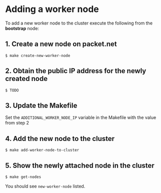 # Adding a worker node

To add a new worker node to the cluster execute the following from the **bootstrap** node:

## 1. Create a new node on packet.net

```
$ make create-new-worker-node
```

## 2. Obtain the public IP address for the newly created node

```
$ TODO
```

## 3. Update the Makefile

Set the `ADDITIONAL_WORKER_NODE_IP` variable in the Makefile with the value from step 2

## 4. Add the new node to the cluster

```
$ make add-worker-node-to-cluster
```

## 5. Show the newly attached node in the cluster

```
$ make get-nodes
```

You should see `new-worker-node` listed.